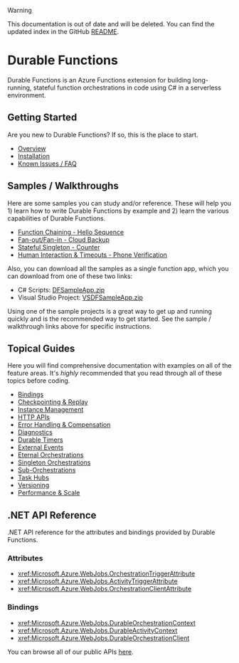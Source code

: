 > [!WARNING]
> This documentation is out of date and will be deleted. You can find the updated index in the GitHub [README](https://github.com/Azure/azure-functions-durable-extension#documentation).

# Durable Functions
Durable Functions is an Azure Functions extension for building long-running, stateful function orchestrations in code using C# in a serverless environment.

## Getting Started
Are you new to Durable Functions? If so, this is the place to start.
* [Overview](~/articles/overview.md)
* [Installation](~/articles/installation.md)
* [Known Issues / FAQ](~/articles/known-issues.md)

## Samples / Walkthroughs
Here are some samples you can study and/or reference. These will help you 1) learn how to write Durable Functions by example and 2) learn the various capabilities of Durable Functions.
* [Function Chaining - Hello Sequence](~/articles/samples/sequence.md)
* [Fan-out/Fan-in - Cloud Backup](~/articles/samples/cloud-backup.md)
* [Stateful Singleton - Counter](~/articles/samples/counter.md)
* [Human Interaction & Timeouts - Phone Verification](~/articles/samples/phone-verification.md)

Also, you can download all the samples as a single function app, which you can download from one of these two links:
* C# Scripts: [DFSampleApp.zip](~/files/DFSampleApp.zip)
* Visual Studio Project: [VSDFSampleApp.zip](~/files/VSDFSampleApp.zip)

Using one of the sample projects is a great way to get up and running quickly and is the recommended way to get started. See the sample / walkthrough links above for specific instructions.

## Topical Guides
Here you will find comprehensive documentation with examples on all of the feature areas. It's *highly* recommended that you read through all of these topics before coding.
* [Bindings](~/articles/topics/bindings.md)
* [Checkpointing & Replay](~/articles/topics/checkpointing-and-replay.md)
* [Instance Management](~/articles/topics/instance-management.md)
* [HTTP APIs](~/articles/topics/http-api.md)
* [Error Handling & Compensation](~/articles/topics/error-handling.md)
* [Diagnostics](~/articles/topics/diagnostics.md)
* [Durable Timers](~/articles/topics/timers.md)
* [External Events](~/articles/topics/external-events.md)
* [Eternal Orchestrations](~/articles/topics/eternal-orchestrations.md)
* [Singleton Orchestrations](~/articles/topics/singletons.md)
* [Sub-Orchestrations](~/articles/topics/sub-orchestrations.md)
* [Task Hubs](~/articles/topics/task-hubs.md)
* [Versioning](~/articles/topics/versioning.md)
* [Performance & Scale](~/articles/topics/perf-and-scale.md)
 
## .NET API Reference
.NET API reference for the attributes and bindings provided by Durable Functions.

### Attributes
* <xref:Microsoft.Azure.WebJobs.OrchestrationTriggerAttribute>
* <xref:Microsoft.Azure.WebJobs.ActivityTriggerAttribute>
* <xref:Microsoft.Azure.WebJobs.OrchestrationClientAttribute>

### Bindings
* <xref:Microsoft.Azure.WebJobs.DurableOrchestrationContext>
* <xref:Microsoft.Azure.WebJobs.DurableActivityContext>
* <xref:Microsoft.Azure.WebJobs.DurableOrchestrationClient>

You can browse all of our public APIs [here](<xref:Microsoft.Azure.WebJobs>).